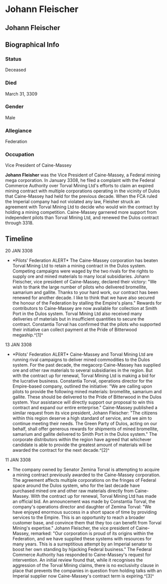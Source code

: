 # Johann Fleischer
## Johann Fleischer

		

## Biographical Info

### Status

Deceased

### Died

March 31, 3309

### Gender

Male

### Allegiance

Federation

### Occupation

Vice President of Caine-Massey

**Johann Fleisher** was the Vice President of Caine-Massey, a Federal mining mega corporation. In January 3308, he filed a complaint with the Federal Commerce Authority over Torval Mining Ltd's efforts to claim an expired mining contract with multiple corporations operating in the vicinity of Dulos that Caine-Massey had held for the previous decade. When the FCA ruled the Imperial company had not violated any law, Fleisher struck an agreement with Torval Mining Ltd to decide who would win the contract by holding a mining competition. Caine-Massey garnered more support from independent pilots than Torval Mining Ltd, and renewed the Dulos contract through 3318.

## Timeline

20 JAN 3308

- \*Pilots' Federation ALERT\*
The Caine-Massey corporation has beaten Torval Mining Ltd to retain a mining contract in the Dulos system. Competing campaigns were waged by the two rivals for the rights to supply ore and mined materials to many local subsidiaries. Johann Fleischer, vice president of Caine-Massey, declared their victory: "We wish to thank the large number of pilots who delivered bromellite, samarium and gallite. Thanks to your hard work, our contract has been renewed for another decade. I like to think that we have also secured the honour of the Federation by stalling the Empire's plans." Rewards for contributors to Caine-Massey are now available for collection at Smith Port in the Dulos system. Torval Mining Ltd also received many deliveries of materials but in insufficient quantities to secure the contract. Constantia Torval has confirmed that the pilots who supported their initiative can collect payment at the Pride of Bitterwood megaship.^[1]^

13 JAN 3308

- \*Pilots' Federation ALERT\*
Caine-Massey and Torval Mining Ltd are running rival campaigns to deliver mined commodities to the Dulos system. For the past decade, the megacorp Caine-Massey has supplied ore and other raw materials to several subsidiaries in the region. But with the contract up for renewal, Torval Mining Ltd is making a bid for the lucrative business. Constantia Torval, operations director for the Empire-based company, outlined the initiative: "We are calling upon pilots to provide the following mined materials: bromellite, samarium and gallite. These should be delivered to the Pride of Bitterwood in the Dulos system. Your assistance will directly support our proposal to win this contract and expand our entire enterprise." Caine-Massey published a similar request from its vice president, Johann Fleischer: "The citizens within this region deserve a high standard of service, and we aim to continue meeting their needs. The Green Party of Dulos, acting on our behalf, shall offer generous rewards for shipments of mined bromellite, samarium and gallite delivered to Smith Port in the Dulos system." The corporate distributors within the region have agreed that whichever candidate is able to provide the greatest amount of materials will be awarded the contract for the next decade.^[2]^

11 JAN 3308

- The company owned by Senator Zemina Torval is attempting to acquire a mining contract previously awarded to the Caine-Massey corporation. The agreement affects multiple corporations on the fringes of Federal space around the Dulos system, who for the last decade have purchased mined ore and other raw materials directly from Caine-Massey. With the contract up for renewal, Torval Mining Ltd has made an official bid. An announcement was made by Constantia Torval, the company's operations director and daughter of Zemina Torval: "We have enjoyed enormous success in a short space of time by providing services to the Empire. This is an opportunity to reach a broader customer base, and convince them that they too can benefit from Torval Mining's expertise." Johann Fleischer, the vice president of Caine-Massey, remarked: "Our corporation is proud of its origins within the Federation, and we have supplied these systems with resources for many years. This is a surreptitious attempt by an Imperial senator to boost her own standing by hijacking Federal business." The Federal Commerce Authority has responded to Caine-Massey's request for intervention. An initial review found that, while it recognises the aggression of the Torval Mining claims, there is no exclusivity clause in place that prevents the companies in question from holding talks with an Imperial supplier now Caine-Massey's contract term is expiring.^[3]^